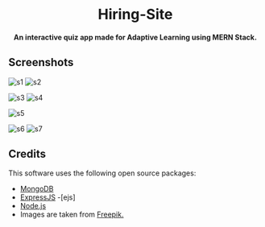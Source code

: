 
<h1 align="center">
  <br>
  
  <br>
  Hiring-Site
  <br>
</h1>

<h4 align="center">An interactive quiz app made for Adaptive Learning using MERN Stack.</h4>

<p align="center">
</p>


## Screenshots


  ![s1](https://github.com/kumarcodes3004/Hiring-site/assets/90494688/0882ebad-5ae2-4b40-b046-a2a48df905f2)
![s2](https://github.com/kumarcodes3004/Hiring-site/assets/90494688/c0ad032a-54a6-4d48-8a3f-84db1e1e9567)

![s3](https://github.com/kumarcodes3004/Hiring-site/assets/90494688/44a1d4f2-c558-4eb6-a679-e01a5fa2325c)
![s4](https://github.com/kumarcodes3004/Hiring-site/assets/90494688/c337aa03-a11f-4002-91ac-1db9988e6012)


![s5](https://github.com/kumarcodes3004/Hiring-site/assets/90494688/bbfef680-c052-4c26-94e3-6131454e0656)

![s6](https://github.com/kumarcodes3004/Hiring-site/assets/90494688/141033b1-8713-445e-ac01-553e532a1a17)
![s7](https://github.com/kumarcodes3004/Hiring-site/assets/90494688/14f713c6-8da9-471e-9306-2419f33d75d9)

</p>


## Credits

This software uses the following open source packages:

- [MongoDB](https://www.mongodb.com/)
- [ExpressJS](https://expressjs.com/)
-[ejs]
- [Node.js](https://nodejs.org/)
- Images are taken from <a href="https://www.freepik.com/">Freepik.</a>
